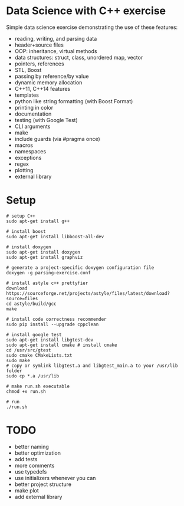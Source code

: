 # Data Science with C++ exercise

Simple data science exercise demonstrating the use of these features:

* reading, writing, and parsing data
* header+source files
* OOP: inheritance, virtual methods
* data structures: struct, class, unordered map, vector
* pointers, references
* STL, Boost
* passing by reference/by value
* dynamic memory allocation
* C++11, C++14 features
* templates
* python like string formatting (with Boost Format)
* printing in color
* documentation
* testing (with Google Test)
* CLI arguments
* make
* include guards (via #pragma once)
* macros
* namespaces
* exceptions
* regex
* plotting
* external library

# Setup
```
# setup C++
sudo apt-get install g++

# install boost
sudo apt-get install libboost-all-dev

# install doxygen
sudo apt-get install doxygen
sudo apt-get install graphviz

# generate a project-specific doxygen configuration file
doxygen -g parsing-exercise.conf

# install astyle c++ prettyfier
download https://sourceforge.net/projects/astyle/files/latest/download?source=files
cd astyle/build/gcc
make

# install code correctness recommender
sudo pip install --upgrade cppclean

# install google test
sudo apt-get install libgtest-dev
sudo apt-get install cmake # install cmake
cd /usr/src/gtest
sudo cmake CMakeLists.txt
sudo make
# copy or symlink libgtest.a and libgtest_main.a to your /usr/lib folder
sudo cp *.a /usr/lib

# make run.sh executable
chmod +x run.sh

# run
./run.sh
```

# TODO
* better naming
* better optimization
* add tests
* more comments
* use typedefs
* use initializers whenever you can
* better project structure
* make plot
* add external library
